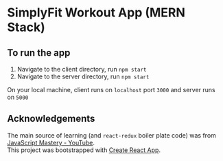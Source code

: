 # SimplyFit Workout App (MERN Stack)

## To run the app
1. Navigate to the client directory, run `npm start`
2. Navigate to the server directory, run `npm start`

On your local machine, client runs on `localhost` port `3000` and server runs on `5000`

## Acknowledgements
The main source of learning (and `react-redux` boiler plate code) was from [JavaScript Mastery - YouTube](https://www.youtube.com/channel/UCmXmlB4-HJytD7wek0Uo97A).\
This project was bootstrapped with [Create React App](https://github.com/facebook/create-react-app).

